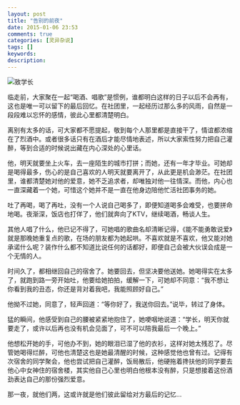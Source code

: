 ```yaml
---
layout: post
title: "告别的前夜"
date: 2015-01-06 23:53
comments: true
categories: [灵异杂说]
tags: []
keywords: 
description: 
---
```

![致学长](http://hen.chinadaily.com.cn/pic/2014-10-24/10d4e4aa2cd1ce332059d6c5e95b7d40.jpg)

临走前，大家聚在一起“喝酒、唱歌”是惯例，谁都明白这样的日子以后不会再有，这也是唯一可以留下的最后回忆。在社团里，一起经历过那么多的风雨，自然是一段段难以忘怀的感情，彼此心里都清楚明白。

离别有太多的话，可大家都不愿提起，敬到每个人那里都是直接干了，情谊都浓缩在了烈酒中。或者很多话只有在酒后才能尽情地表述，所以大家索性努力把自己灌醉，等到合适的时候说出藏在内心深处的心里话。

<!--more-->
他，明天就要坐上火车，去一座陌生的城市打拼；而她，还有一年才毕业。可她却是喝得最多，伤心的是自己喜欢的人明天就要离开了，从此更是机会渺茫。在社团里，谁都清楚她对他的爱意，她不乏追求者，却唯独对他一往情深。而他，内心也一直深藏着一个她，可惜这个她并不是一直在他身边陪他忙活社团事务的她。

吐了再喝，喝了再吐，没有一个人说自己喝多了，即便知道喝多会难受，也要拼命地喝。夜渐深，饭店也打佯了，他们就奔向了KTV，继续喝酒，畅谈人生。

其他人唱了什么，他已记不得了，可她唱的歌曲名却清晰记得，《能不能勇敢说爱》就是那晚她重复点的歌，在场的朋友都为她起哄。不喜欢就是不喜欢，他又能对她承诺什么呢？装作什么都不知道比说任何的话都好，即便自己会被大伙误会成是一个无情的人。

时间久了，都相继回自己的宿舍了。她要回去，但坚决要他送她。她喝得实在太多了，就跑到路一旁开始吐，他要给她拍拍，缓解一下，可她却不同意：“我不想让你看到我的丑态，你还是背对着我吧，我能照顾好自己。”

他拗不过她，同意了，轻声回道：“等你好了，我送你回去。”说毕，转过了身体。

猛的瞬间，他感受到自己的腰被紧紧地抱住了，她哽咽地说道：“学长，明天你就要走了，或许以后再也没有机会见面了，可不可以陪我最后一个晚上。”

他想松开她的手，可他办不到，她的眼泪已湿了他的衣衫，这样对她太残忍了。尽管她喝得烂醉，可他也清楚这也是她最清醒的时候，这种感觉他也曾有过。记得有次宿舍的同学聚会，他也尝试把自己灌醉，饭局散后，他硬拖着搀扶他的同学要去他心中女神住的宿舍楼，其实他自己心里也明白他根本没有醉，只是想接着这份酒劲表达自己的那份强烈爱意。

那一夜，就他们两，这或许就是他们彼此留给对方最后的记忆...